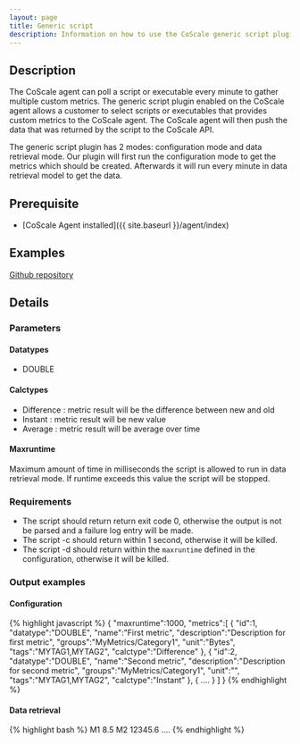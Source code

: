 ```yaml
---
layout: page
title: Generic script
description: Information on how to use the CoScale generic script plugin.
---
```

## Description
The CoScale agent can poll a script or executable every minute to gather multiple custom metrics.
The generic script plugin enabled on the CoScale agent allows a customer to select scripts or executables that provides custom metrics to the CoScale agent. The CoScale agent will then push the data that was returned by the script to the CoScale API.

The generic script plugin has 2 modes: configuration mode and data retrieval mode. Our plugin will first run the configuration mode to get the metrics which should be created. Afterwards it will run every minute in data retrieval model to get the data.

## Prerequisite
* [CoScale Agent installed]({{ site.baseurl }}/agent/index)

## Examples
<a href="https://github.com/CoScale/coscale-generic-scripts" target="_blank" class="btn btn-large btn-info"><i class="fa fa-3x fa-fw fa-github-square"></i> Github repository</a>

## Details

### Parameters

#### Datatypes

* DOUBLE

#### Calctypes

* Difference : metric result will be the difference between new and old
* Instant : metric result will be new value
* Average : metric result will be average over time

#### Maxruntime
Maximum amount of time in milliseconds the script is allowed to run in data retrieval mode. If runtime exceeds this value the script will be stopped.

### Requirements
* The script should return return exit code 0, otherwise the output is not be parsed and a failure log entry will be made.
* The script -c should return within 1 second, otherwise it will be killed.
* The script -d should return within the `maxruntime` defined in the configuration, otherwise it will be killed.

### Output examples

#### Configuration
{% highlight javascript %}
{
    "maxruntime":1000,
    "metrics":[
        {
            "id":1,
            "datatype":"DOUBLE",
            "name":"First metric",
            "description":"Description for first metric",
            "groups":"MyMetrics/Category1",
            "unit":"Bytes",
            "tags":"MYTAG1,MYTAG2",
            "calctype":"Difference"
        },
        {
            "id":2,
            "datatype":"DOUBLE",
            "name":"Second metric",
            "description":"Description for second metric",
            "groups":"MyMetrics/Category1",
            "unit":"",
            "tags":"MYTAG1,MYTAG2",
            "calctype":"Instant"
        },
        {
            ....
        }
    ]
}
{% endhighlight %}

#### Data retrieval
{% highlight bash %}
M1 8.5
M2 12345.6
....
{% endhighlight %}
